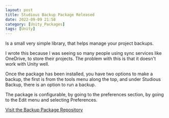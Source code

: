 ```yaml
---
layout: post
title: Studious Backup Package Released
date: 2022-09-09 21:58
category: [Unity_Packages]
tags: [Unity]
---
```


Is a small very simple library, that helps manage your project backups.

I wrote this because I was seeing so many people using sync services like OneDrive, to store their projects. The problem with this is that it doesn't work with Unity well.

Once the package has been installed, you have two options to make a backup, the first is from the tools menu along the top, and under Studious Backup, there is an option to run a backup.

The package is configurable, by going to the preferences section, by going to the Edit menu and selecting Preferences.

<a href="https://github.com/Studious-Games/StudiousBackupPackage">Visit the Backup Package Repository</a>